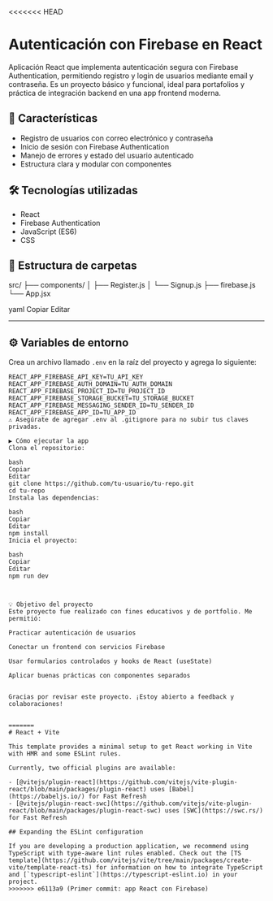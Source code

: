 <<<<<<< HEAD

# Autenticación con Firebase en React

Aplicación React que implementa autenticación segura con Firebase Authentication, permitiendo registro y login de usuarios mediante email y contraseña. Es un proyecto básico y funcional, ideal para portafolios y práctica de integración backend en una app frontend moderna.

## 🚀 Características

- Registro de usuarios con correo electrónico y contraseña
- Inicio de sesión con Firebase Authentication
- Manejo de errores y estado del usuario autenticado
- Estructura clara y modular con componentes

## 🛠️ Tecnologías utilizadas

- React
- Firebase Authentication
- JavaScript (ES6)
- CSS

## 📂 Estructura de carpetas

src/
├── components/
│ ├── Register.js
│ └── Signup.js
├── firebase.js
└── App.jsx

yaml
Copiar
Editar

---

## ⚙️ Variables de entorno

Crea un archivo llamado `.env` en la raíz del proyecto y agrega lo siguiente:

```env
REACT_APP_FIREBASE_API_KEY=TU_API_KEY
REACT_APP_FIREBASE_AUTH_DOMAIN=TU_AUTH_DOMAIN
REACT_APP_FIREBASE_PROJECT_ID=TU_PROJECT_ID
REACT_APP_FIREBASE_STORAGE_BUCKET=TU_STORAGE_BUCKET
REACT_APP_FIREBASE_MESSAGING_SENDER_ID=TU_SENDER_ID
REACT_APP_FIREBASE_APP_ID=TU_APP_ID
⚠️ Asegúrate de agregar .env al .gitignore para no subir tus claves privadas.

▶️ Cómo ejecutar la app
Clona el repositorio:

bash
Copiar
Editar
git clone https://github.com/tu-usuario/tu-repo.git
cd tu-repo
Instala las dependencias:

bash
Copiar
Editar
npm install
Inicia el proyecto:

bash
Copiar
Editar
npm run dev



💡 Objetivo del proyecto
Este proyecto fue realizado con fines educativos y de portfolio. Me permitió:

Practicar autenticación de usuarios

Conectar un frontend con servicios Firebase

Usar formularios controlados y hooks de React (useState)

Aplicar buenas prácticas con componentes separados


Gracias por revisar este proyecto. ¡Estoy abierto a feedback y colaboraciones!


=======
# React + Vite

This template provides a minimal setup to get React working in Vite with HMR and some ESLint rules.

Currently, two official plugins are available:

- [@vitejs/plugin-react](https://github.com/vitejs/vite-plugin-react/blob/main/packages/plugin-react) uses [Babel](https://babeljs.io/) for Fast Refresh
- [@vitejs/plugin-react-swc](https://github.com/vitejs/vite-plugin-react/blob/main/packages/plugin-react-swc) uses [SWC](https://swc.rs/) for Fast Refresh

## Expanding the ESLint configuration

If you are developing a production application, we recommend using TypeScript with type-aware lint rules enabled. Check out the [TS template](https://github.com/vitejs/vite/tree/main/packages/create-vite/template-react-ts) for information on how to integrate TypeScript and [`typescript-eslint`](https://typescript-eslint.io) in your project.
>>>>>>> e6113a9 (Primer commit: app React con Firebase)
